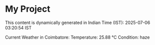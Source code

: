 # My Project

This content is dynamically generated in Indian Time (IST): 2025-07-06 03:20:54 IST


Current Weather in Coimbatore:
Temperature: 25.88 °C
Condition: haze
